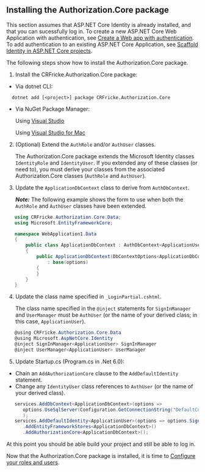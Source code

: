 ## Installing the Authorization.Core package

This section assumes that ASP.NET Core Identity is already installed, and that you can sucessfully 
log in. To create a new ASP.NET Core Web Application with authentication, see 
[Create a Web app with authentication](https://docs.microsoft.com/en-gb/aspnet/core/security/authentication/identity?view=aspnetcore-6.0&tabs=visual-studio#create-a-web-app-with-authentication).
To add authentication to an existing ASP.NET Core Application, see 
[Scaffold Identity in ASP.NET Core projects](https://docs.microsoft.com/en-gb/aspnet/core/security/authentication/scaffold-identity?view=aspnetcore-6.0&tabs=visual-studio#scaffold-identity-into-a-razor-project-without-existing-authorization).

The following steps show how to install the Authorization.Core package.

1.  Install the CRFricke.Authorization.Core package:

- Via dotnet CLI:

```
  dotnet add [<project>] package CRFricke.Authorization.Core
```

- Via NuGet Package Manager:

    Using [Visual Studio](https://docs.microsoft.com/en-us/nuget/consume-packages/install-use-packages-visual-studio#find-and-install-a-package)

    Using [Visual Studio for Mac](https://docs.microsoft.com/en-us/visualstudio/mac/nuget-walkthrough?toc=%2Fnuget%2Ftoc.json&view=vsmac-2019#find-and-install-a-package)

2.  (Optional) Extend the `AuthRole` and/or `AuthUser` classes.

    The Authorization.Core package extends the Microsoft Identity classes `IdentityRole` and 
    `IdentityUser`. If you extended any of these classes (or need to), you must derive your 
    classes from the associated Authorization.Core classes (`AuthRole` and `AuthUser`).

3.  Update the `ApplicationDbContext` class to derive from `AuthDbContext`.

    **_Note:_** The following example shows the form to use when both the `AuthRole` and `AuthUser` classes 
    have been extended. 

```csharp
   using CRFricke.Authorization.Core.Data;
   using Microsoft.EntityFrameworkCore;

   namespace WebApplication1.Data
   {
       public class ApplicationDbContext : AuthDbContext<ApplicationUser, ApplicationRole>
       {
           public ApplicationDbContext(DbContextOptions<ApplicationDbContext> options)
               : base(options)
           {
           }
       }
   }
```

4.  Update the class name specified in `_LoginPartial.cshtml`.

    The class name specified in the `@inject` statements for `SignInManager` and `UserManager` 
    must be `AuthUser` (or the name of your derived class; in this case, `ApplicationUser`).

```csharp
   @using CRFricke.Authorization.Core.Data
   @using Microsoft.AspNetCore.Identity
   @inject SignInManager<ApplicationUser> SignInManager
   @inject UserManager<ApplicationUser> UserManager
```

5.  Update Startup.cs (Program.cs in \.Net 6.0):

- Chain an `AddAuthorizationCore` clause to the `AddDefaultIdentity` statement.
- Change any `IdentityUser` class references to `AuthUser` (or the name of your derived class).

```csharp
   services.AddDbContext<ApplicationDbContext>(options =>
      options.UseSqlServer(Configuration.GetConnectionString("DefaultConnection"))
      );
   services.AddDefaultIdentity<ApplicationUser>(options => options.SignIn.RequireConfirmedAccount = true)
      .AddEntityFrameworkStores<ApplicationDbContext>()
      .AddAuthorizationCore<ApplicationDbContext>();
``` 

At this point you should be able build your project and still be able to log in.

Now that the Authorization.Core package is installed, it is time to 
[Configure your roles and users](Configure-Roles.md).
